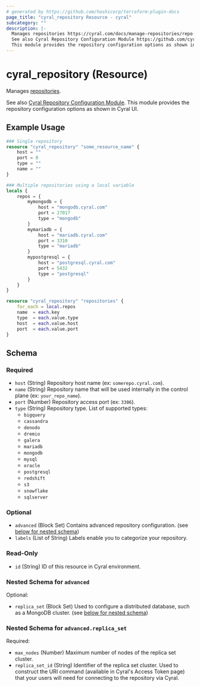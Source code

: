 ```yaml
---
# generated by https://github.com/hashicorp/terraform-plugin-docs
page_title: "cyral_repository Resource - cyral"
subcategory: ""
description: |-
  Manages repositories https://cyral.com/docs/manage-repositories/repo-track.
  See also Cyral Repository Configuration Module https://github.com/cyralinc/terraform-cyral-repository-config.
  This module provides the repository configuration options as shown in Cyral UI.
---
```


# cyral_repository (Resource)

Manages [repositories](https://cyral.com/docs/manage-repositories/repo-track).

See also [Cyral Repository Configuration Module](https://github.com/cyralinc/terraform-cyral-repository-config).
This module provides the repository configuration options as shown in Cyral UI.

## Example Usage

```terraform
### Single repository
resource "cyral_repository" "some_resource_name" {
    host = ""
    port = 0
    type = ""
    name = ""
}

### Multiple repositories using a local variable
locals {
    repos = {
        mymongodb = {
            host = "mongodb.cyral.com"
            port = 27017
            type = "mongodb"
        }
        mymariadb = {
            host = "mariadb.cyral.com"
            port = 3310
            type = "mariadb"
        }
        mypostgresql = {
            host = "postgresql.cyral.com"
            port = 5432
            type = "postgresql"
        }
    }
}

resource "cyral_repository" "repositories" {
    for_each = local.repos
    name  = each.key
    type  = each.value.type
    host  = each.value.host
    port  = each.value.port
}
```

<!-- schema generated by tfplugindocs -->

## Schema

### Required

- `host` (String) Repository host name (ex: `somerepo.cyral.com`).
- `name` (String) Repository name that will be used internally in the control plane (ex: `your_repo_name`).
- `port` (Number) Repository access port (ex: `3306`).
- `type` (String) Repository type. List of supported types:
  - `bigquery`
  - `cassandra`
  - `denodo`
  - `dremio`
  - `galera`
  - `mariadb`
  - `mongodb`
  - `mysql`
  - `oracle`
  - `postgresql`
  - `redshift`
  - `s3`
  - `snowflake`
  - `sqlserver`

### Optional

- `advanced` (Block Set) Contains advanced repository configuration. (see [below for nested schema](#nestedblock--advanced))
- `labels` (List of String) Labels enable you to categorize your repository.

### Read-Only

- `id` (String) ID of this resource in Cyral environment.

<a id="nestedblock--advanced"></a>

### Nested Schema for `advanced`

Optional:

- `replica_set` (Block Set) Used to configure a distributed database, such as a MongoDB cluster. (see [below for nested schema](#nestedblock--advanced--replica_set))

<a id="nestedblock--advanced--replica_set"></a>

### Nested Schema for `advanced.replica_set`

Required:

- `max_nodes` (Number) Maximum number of nodes of the replica set cluster.
- `replica_set_id` (String) Identifier of the replica set cluster. Used to construct the URI command (available in Cyral's Access Token page) that your users will need for connecting to the repository via Cyral.
